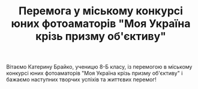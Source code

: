 ﻿---
title: Перемога у міському конкурсі юних фотоаматорів "Моя Україна крізь призму об'єктиву"
---

Вітаємо Катерину Брайко, ученицю 8-Б класу, із перемогою в міському конкурсі юних фотоаматорів "Моя Україна крізь призму об'єктиву" і бажаємо наступних творчих успіхів та життєвих перемог!

<slideshow />

